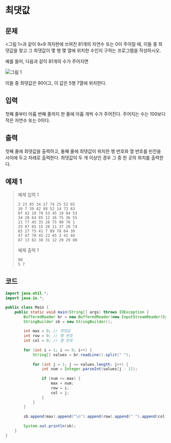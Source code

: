 # 최댓값

## 문제
<그림 1>과 같이 9×9 격자판에 쓰여진 81개의 자연수 또는 0이 주어질 때, 이들 중 최댓값을 찾고 그 최댓값이 몇 행 몇 열에 위치한 수인지 구하는 프로그램을 작성하시오.

예를 들어, 다음과 같이 81개의 수가 주어지면

![그림 1](https://github.com/user-attachments/assets/b6f4b57b-b813-4afd-a741-c43e954ab617)

이들 중 최댓값은 90이고, 이 값은 5행 7열에 위치한다.

## 입력
첫째 줄부터 아홉 번째 줄까지 한 줄에 아홉 개씩 수가 주어진다. 주어지는 수는 100보다 작은 자연수 또는 0이다.

## 출력
첫째 줄에 최댓값을 출력하고, 둘째 줄에 최댓값이 위치한 행 번호와 열 번호를 빈칸을 사이에 두고 차례로 출력한다. 최댓값이 두 개 이상인 경우 그 중 한 곳의 위치를 출력한다.

## 예제 1

> 예제 입력 1
> ```
> 3 23 85 34 17 74 25 52 65
> 10 7 39 42 88 52 14 72 63
> 87 42 18 78 53 45 18 84 53
> 34 28 64 85 12 16 75 36 55
> 21 77 45 35 28 75 90 76 1
> 25 87 65 15 28 11 37 28 74
> 65 27 75 41 7 89 78 64 39
> 47 47 70 45 23 65 3 41 44
> 87 13 82 38 31 12 29 29 80
> ```
> 예제 출력 1
> ```
> 90
> 5 7
> ```

## 코드
```java
import java.util.*;
import java.io.*;

public class Main {
    public static void main(String[] args) throws IOException {
	    BufferedReader br = new BufferedReader(new InputStreamReader(System.in));
	    StringBuilder sb = new StringBuilder();
        
        int max = 0; // 최댓값
        int row = 0; // 행 번호
        int col = 0; // 열 번호
        
        for (int i = 1; i <= 9; i++) {
            String[] values = br.readLine().split(" ");
            
            for (int j = 1; j <= values.length; j++) {
                int num = Integer.parseInt(values[j - 1]);
                
                if (num >= max) {
                    max = num;
                    row = i;
                    col = j;
                }
            }
        }
        
        sb.append(max).append("\n").append(row).append(" ").append(col);
        
        System.out.println(sb);
    }
}
```
